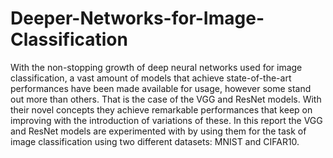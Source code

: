 # Deeper-Networks-for-Image-Classification
With the non-stopping growth of deep neural networks used for image classification, a vast amount of models that achieve state-of-the-art performances have been made available for usage, however some stand out more than others. That is the case of the VGG and ResNet models. With their novel concepts they achieve remarkable performances that keep on improving with the introduction of variations of these. In this report the VGG and ResNet models are experimented with by using them for the task of image classification using two different datasets: MNIST and CIFAR10. 
